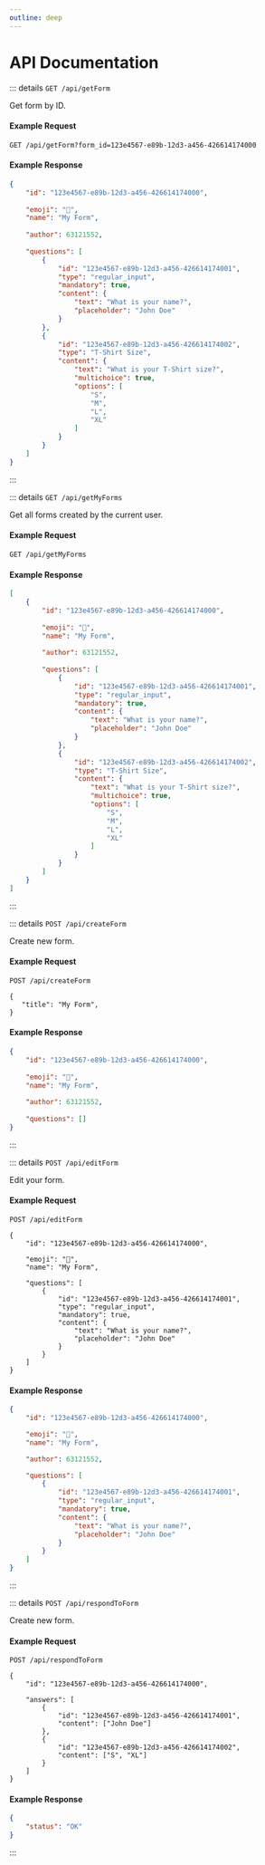 ```yaml
---
outline: deep
---
```


# API Documentation


::: details `GET /api/getForm`

Get form by ID.

#### Example Request

```http request
GET /api/getForm?form_id=123e4567-e89b-12d3-a456-426614174000
```

#### Example Response

```json
{
    "id": "123e4567-e89b-12d3-a456-426614174000",
    
    "emoji": "📝",
    "name": "My Form",
    
    "author": 63121552,
    
    "questions": [
        {
            "id": "123e4567-e89b-12d3-a456-426614174001",
            "type": "regular_input",
            "mandatory": true,
            "content": {
                "text": "What is your name?",
                "placeholder": "John Doe"
            }
        },
        {
            "id": "123e4567-e89b-12d3-a456-426614174002",
            "type": "T-Shirt Size",
            "content": {
                "text": "What is your T-Shirt size?",
                "multichoice": true,
                "options": [
                    "S",
                    "M",
                    "L",
                    "XL"
                ]
            }
        }
    ] 
}
```

:::

::: details `GET /api/getMyForms`

Get all forms created by the current user.

#### Example Request

```http request
GET /api/getMyForms
```

#### Example Response

```json
[
    {
        "id": "123e4567-e89b-12d3-a456-426614174000",
        
        "emoji": "📝",
        "name": "My Form",
        
        "author": 63121552,
        
        "questions": [
            {
                "id": "123e4567-e89b-12d3-a456-426614174001",
                "type": "regular_input",
                "mandatory": true,
                "content": {
                    "text": "What is your name?",
                    "placeholder": "John Doe"
                }
            },
            {
                "id": "123e4567-e89b-12d3-a456-426614174002",
                "type": "T-Shirt Size",
                "content": {
                    "text": "What is your T-Shirt size?",
                    "multichoice": true,
                    "options": [
                        "S",
                        "M",
                        "L",
                        "XL"
                    ]
                }
            }
        ] 
    }
]
```

:::


::: details `POST /api/createForm`

Create new form.

#### Example Request

```http request
POST /api/createForm

{
   "title": "My Form",
}
```

#### Example Response

```json
{
    "id": "123e4567-e89b-12d3-a456-426614174000",
    
    "emoji": "📝",
    "name": "My Form",
    
    "author": 63121552,
    
    "questions": [] 
}
```

:::


::: details `POST /api/editForm`

Edit your form.

#### Example Request

```http request
POST /api/editForm

{
    "id": "123e4567-e89b-12d3-a456-426614174000",
    
    "emoji": "📝",
    "name": "My Form",
    
    "questions": [
        {
            "id": "123e4567-e89b-12d3-a456-426614174001",
            "type": "regular_input",
            "mandatory": true,
            "content": {
                "text": "What is your name?",
                "placeholder": "John Doe"
            }
        }
    ] 
}
```

#### Example Response

```json
{
    "id": "123e4567-e89b-12d3-a456-426614174000",

    "emoji": "📝",
    "name": "My Form",

    "author": 63121552,

    "questions": [
        {
            "id": "123e4567-e89b-12d3-a456-426614174001",
            "type": "regular_input",
            "mandatory": true,
            "content": {
                "text": "What is your name?",
                "placeholder": "John Doe"
            }
        }
    ]
}
```

:::


::: details `POST /api/respondToForm`

Create new form.

#### Example Request

```http request
POST /api/respondToForm

{
    "id": "123e4567-e89b-12d3-a456-426614174000",
    
    "answers": [
        {
            "id": "123e4567-e89b-12d3-a456-426614174001",
            "content": ["John Doe"]
        },
        {
            "id": "123e4567-e89b-12d3-a456-426614174002",
            "content": ["S", "XL"]
        }
    ] 
}
```

#### Example Response

```json
{
    "status": "OK"
}
```

:::